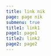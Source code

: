```yaml
---
title: link nik
page: page nik
submenu: true
title1: link1
page1: page1
title2: link2
page2: page2
---
```


